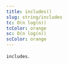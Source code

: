```yaml
---
title: includes()
slug: string/includes
tc: O(n log(n))
tcColor: orange
sc: O(n log(n))
scColor: orange
---
```

`includes`.